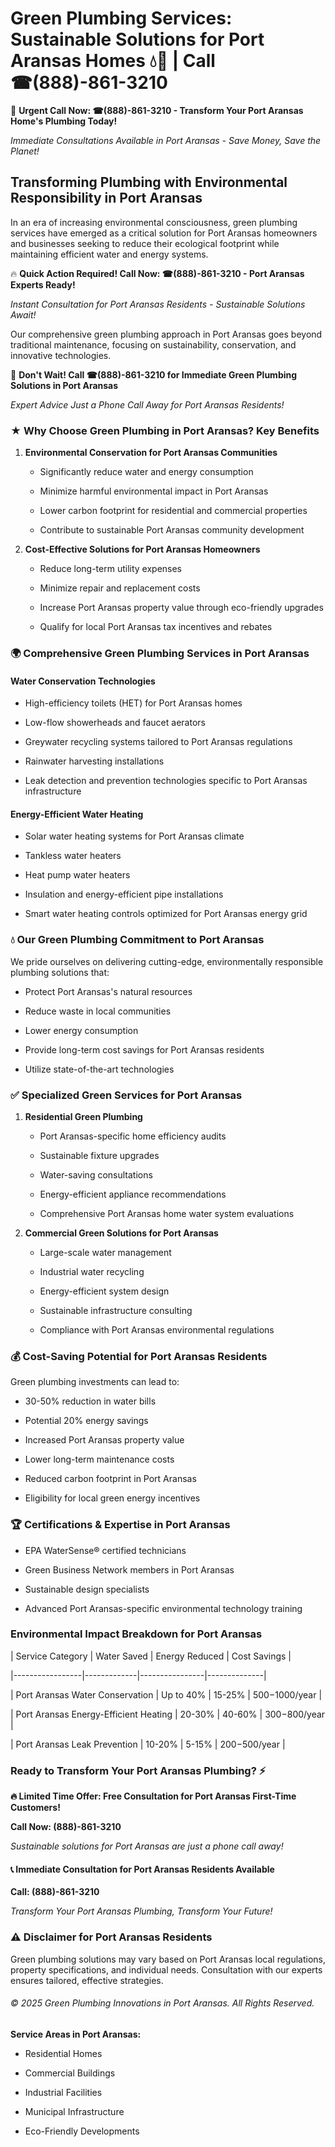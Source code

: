 # Green Plumbing Services: Sustainable Solutions for Port Aransas Homes 💧🌿 | Call ☎(888)-861-3210

🚨 **Urgent Call Now: ☎(888)-861-3210 - Transform Your Port Aransas Home's Plumbing Today!**
*Immediate Consultations Available in Port Aransas - Save Money, Save the Planet!*

## Transforming Plumbing with Environmental Responsibility in Port Aransas

In an era of increasing environmental consciousness, green plumbing services have emerged as a critical solution for Port Aransas homeowners and businesses seeking to reduce their ecological footprint while maintaining efficient water and energy systems. 

🔥 **Quick Action Required! Call Now: ☎(888)-861-3210 - Port Aransas Experts Ready!**
*Instant Consultation for Port Aransas Residents - Sustainable Solutions Await!*

Our comprehensive green plumbing approach in Port Aransas goes beyond traditional maintenance, focusing on sustainability, conservation, and innovative technologies.

🚨 **Don't Wait! Call ☎(888)-861-3210 for Immediate Green Plumbing Solutions in Port Aransas**
*Expert Advice Just a Phone Call Away for Port Aransas Residents!*

### ★ Why Choose Green Plumbing in Port Aransas? Key Benefits

1. **Environmental Conservation for Port Aransas Communities** 
   - Significantly reduce water and energy consumption
   - Minimize harmful environmental impact in Port Aransas
   - Lower carbon footprint for residential and commercial properties
   - Contribute to sustainable Port Aransas community development

2. **Cost-Effective Solutions for Port Aransas Homeowners** 
   - Reduce long-term utility expenses
   - Minimize repair and replacement costs
   - Increase Port Aransas property value through eco-friendly upgrades
   - Qualify for local Port Aransas tax incentives and rebates

### 🌍 Comprehensive Green Plumbing Services in Port Aransas

#### Water Conservation Technologies
- High-efficiency toilets (HET) for Port Aransas homes
- Low-flow showerheads and faucet aerators
- Greywater recycling systems tailored to Port Aransas regulations
- Rainwater harvesting installations
- Leak detection and prevention technologies specific to Port Aransas infrastructure

#### Energy-Efficient Water Heating
- Solar water heating systems for Port Aransas climate
- Tankless water heaters
- Heat pump water heaters
- Insulation and energy-efficient pipe installations
- Smart water heating controls optimized for Port Aransas energy grid

### 💧 Our Green Plumbing Commitment to Port Aransas

We pride ourselves on delivering cutting-edge, environmentally responsible plumbing solutions that:
- Protect Port Aransas's natural resources
- Reduce waste in local communities
- Lower energy consumption
- Provide long-term cost savings for Port Aransas residents
- Utilize state-of-the-art technologies

### ✅ Specialized Green Services for Port Aransas

1. **Residential Green Plumbing**
   - Port Aransas-specific home efficiency audits
   - Sustainable fixture upgrades
   - Water-saving consultations
   - Energy-efficient appliance recommendations
   - Comprehensive Port Aransas home water system evaluations

2. **Commercial Green Solutions for Port Aransas**
   - Large-scale water management
   - Industrial water recycling
   - Energy-efficient system design
   - Sustainable infrastructure consulting
   - Compliance with Port Aransas environmental regulations

### 💰 Cost-Saving Potential for Port Aransas Residents

Green plumbing investments can lead to:
- 30-50% reduction in water bills
- Potential 20% energy savings
- Increased Port Aransas property value
- Lower long-term maintenance costs
- Reduced carbon footprint in Port Aransas
- Eligibility for local green energy incentives

### 🏆 Certifications & Expertise in Port Aransas

- EPA WaterSense® certified technicians
- Green Business Network members in Port Aransas
- Sustainable design specialists
- Advanced Port Aransas-specific environmental technology training

### Environmental Impact Breakdown for Port Aransas

| Service Category | Water Saved | Energy Reduced | Cost Savings |
|-----------------|-------------|----------------|--------------|
| Port Aransas Water Conservation | Up to 40% | 15-25% | $500-$1000/year |
| Port Aransas Energy-Efficient Heating | 20-30% | 40-60% | $300-$800/year |
| Port Aransas Leak Prevention | 10-20% | 5-15% | $200-$500/year |

### Ready to Transform Your Port Aransas Plumbing? ⚡

**🔥 Limited Time Offer: Free Consultation for Port Aransas First-Time Customers!**

**Call Now: (888)-861-3210**
*Sustainable solutions for Port Aransas are just a phone call away!*

#### 📞 Immediate Consultation for Port Aransas Residents Available

**Call: (888)-861-3210**
*Transform Your Port Aransas Plumbing, Transform Your Future!*

### ⚠️ Disclaimer for Port Aransas Residents

Green plumbing solutions may vary based on Port Aransas local regulations, property specifications, and individual needs. Consultation with our experts ensures tailored, effective strategies.

###### © 2025 Green Plumbing Innovations in Port Aransas. All Rights Reserved.

**Service Areas in Port Aransas:** 
- Residential Homes
- Commercial Buildings
- Industrial Facilities
- Municipal Infrastructure
- Eco-Friendly Developments
